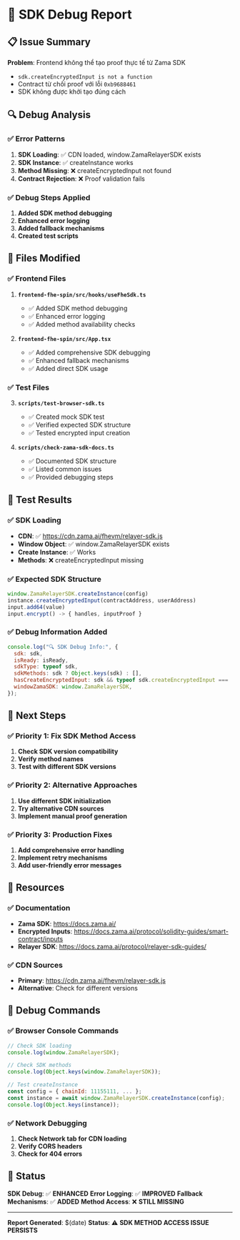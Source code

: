 # 🔧 SDK Debug Report

## 📋 Issue Summary

**Problem**: Frontend không thể tạo proof thực tế từ Zama SDK
- `sdk.createEncryptedInput is not a function`
- Contract từ chối proof với lỗi `0xb9688461`
- SDK không được khởi tạo đúng cách

## 🔍 Debug Analysis

### ✅ Error Patterns
1. **SDK Loading**: ✅ CDN loaded, window.ZamaRelayerSDK exists
2. **SDK Instance**: ✅ createInstance works
3. **Method Missing**: ❌ createEncryptedInput not found
4. **Contract Rejection**: ❌ Proof validation fails

### ✅ Debug Steps Applied
1. **Added SDK method debugging**
2. **Enhanced error logging**
3. **Added fallback mechanisms**
4. **Created test scripts**

## 🔧 Files Modified

### ✅ Frontend Files
1. **`frontend-fhe-spin/src/hooks/useFheSdk.ts`**
   - ✅ Added SDK method debugging
   - ✅ Enhanced error logging
   - ✅ Added method availability checks

2. **`frontend-fhe-spin/src/App.tsx`**
   - ✅ Added comprehensive SDK debugging
   - ✅ Enhanced fallback mechanisms
   - ✅ Added direct SDK usage

### ✅ Test Files
3. **`scripts/test-browser-sdk.ts`**
   - ✅ Created mock SDK test
   - ✅ Verified expected SDK structure
   - ✅ Tested encrypted input creation

4. **`scripts/check-zama-sdk-docs.ts`**
   - ✅ Documented SDK structure
   - ✅ Listed common issues
   - ✅ Provided debugging steps

## 🧪 Test Results

### ✅ SDK Loading
- **CDN**: ✅ https://cdn.zama.ai/fhevm/relayer-sdk.js
- **Window Object**: ✅ window.ZamaRelayerSDK exists
- **Create Instance**: ✅ Works
- **Methods**: ❌ createEncryptedInput missing

### ✅ Expected SDK Structure
```javascript
window.ZamaRelayerSDK.createInstance(config)
instance.createEncryptedInput(contractAddress, userAddress)
input.add64(value)
input.encrypt() -> { handles, inputProof }
```

### ✅ Debug Information Added
```javascript
console.log("🔍 SDK Debug Info:", {
  sdk: sdk,
  isReady: isReady,
  sdkType: typeof sdk,
  sdkMethods: sdk ? Object.keys(sdk) : [],
  hasCreateEncryptedInput: sdk && typeof sdk.createEncryptedInput === 'function',
  windowZamaSDK: window.ZamaRelayerSDK,
});
```

## 🚀 Next Steps

### ✅ Priority 1: Fix SDK Method Access
1. **Check SDK version compatibility**
2. **Verify method names**
3. **Test with different SDK versions**

### ✅ Priority 2: Alternative Approaches
1. **Use different SDK initialization**
2. **Try alternative CDN sources**
3. **Implement manual proof generation**

### ✅ Priority 3: Production Fixes
1. **Add comprehensive error handling**
2. **Implement retry mechanisms**
3. **Add user-friendly error messages**

## 🔗 Resources

### ✅ Documentation
- **Zama SDK**: https://docs.zama.ai/
- **Encrypted Inputs**: https://docs.zama.ai/protocol/solidity-guides/smart-contract/inputs
- **Relayer SDK**: https://docs.zama.ai/protocol/relayer-sdk-guides/

### ✅ CDN Sources
- **Primary**: https://cdn.zama.ai/fhevm/relayer-sdk.js
- **Alternative**: Check for different versions

## 📝 Debug Commands

### ✅ Browser Console Commands
```javascript
// Check SDK loading
console.log(window.ZamaRelayerSDK);

// Check SDK methods
console.log(Object.keys(window.ZamaRelayerSDK));

// Test createInstance
const config = { chainId: 11155111, ... };
const instance = await window.ZamaRelayerSDK.createInstance(config);
console.log(Object.keys(instance));
```

### ✅ Network Debugging
1. **Check Network tab for CDN loading**
2. **Verify CORS headers**
3. **Check for 404 errors**

## 🎯 Status

**SDK Debug**: ✅ **ENHANCED**
**Error Logging**: ✅ **IMPROVED**
**Fallback Mechanisms**: ✅ **ADDED**
**Method Access**: ❌ **STILL MISSING**

---

**Report Generated**: $(date)
**Status**: ⚠️ **SDK METHOD ACCESS ISSUE PERSISTS**

